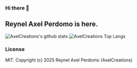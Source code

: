 ### Hi there 👋

## Reynel Axel Perdomo is here.

![AxelCreations's github stats](https://github-readme-stats.vercel.app/api?username=axelcreations&show_icons=true&theme=dark)
![AxelCreations Top Langs](https://github-readme-stats.vercel.app/api/top-langs/?username=axelcreations&theme=dark&layout=compact)

### License
MIT. Copyright (c) 2025 Reynel Axel Perdomo (AxelCreations)

<!--
**AxelCreations/axelcreations** is a ✨ _special_ ✨ repository because its `README.md` (this file) appears on your GitHub profile.

Here are some ideas to get you started:

- 🔭 I’m currently working on ...
- 🌱 I’m currently learning ...
- 👯 I’m looking to collaborate on ...
- 🤔 I’m looking for help with ...
- 💬 Ask me about ...
- 📫 How to reach me: ...
- 😄 Pronouns: ...
- ⚡ Fun fact: ...
-->
